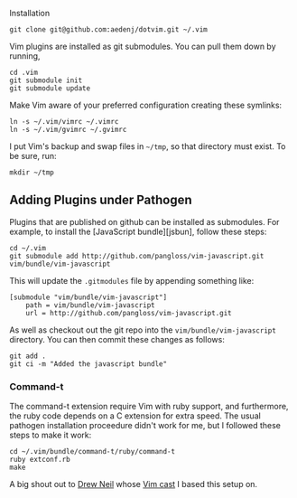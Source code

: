 Installation

    git clone git@github.com:aedenj/dotvim.git ~/.vim

Vim plugins are installed as git submodules. You can pull them down by
running,

    cd .vim
    git submodule init
    git submodule update

Make Vim aware of your preferred configuration creating these symlinks:

    ln -s ~/.vim/vimrc ~/.vimrc
    ln -s ~/.vim/gvimrc ~/.gvimrc

I put Vim's backup and swap files in `~/tmp`, so that directory must exist. To
be sure, run:

    mkdir ~/tmp

## Adding Plugins under Pathogen ##

Plugins that are published on github can be installed as submodules. For
example, to install the [JavaScript bundle][jsbun], follow these steps:

    cd ~/.vim
    git submodule add http://github.com/pangloss/vim-javascript.git vim/bundle/vim-javascript

This will update the `.gitmodules` file by appending something like:

    [submodule "vim/bundle/vim-javascript"]
        path = vim/bundle/vim-javascript
        url = http://github.com/pangloss/vim-javascript.git

As well as checkout out the git repo into the
`vim/bundle/vim-javascript` directory. You can then commit these changes
as follows:

    git add .
    git ci -m "Added the javascript bundle"

### Command-t

The command-t extension require Vim with ruby support, and furthermore, the
ruby code depends on a C extension for extra speed. The usual pathogen
installation proceedure didn't work for me, but I followed these steps to make
it work:

    cd ~/.vim/bundle/command-t/ruby/command-t
    ruby extconf.rb
    make

A big shout out to [Drew Neil](https://github.com/nelstrom) whose [Vim cast](http://vimcasts.org/episodes/synchronizing-plugins-with-git-submodules-and-pathogen/) I based this setup on.
